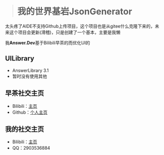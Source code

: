 > # **我的世界基岩JsonGenerator**
太头疼了AIDE不支持Github上传项目，这个项目也是从gitee什么克隆下来的，未来这个项目会更新(滑稽)，只是创建了一个基本，主要是我懒

我**Answer.Dev**基于Bilibili早茶的而优化UI的

## **UILibrary** ##
- AnswerLibrary 3.1
- 暂时没有使用其他

## **早茶社交主页** ##

- Bilibili：[主页](https://b23.tv/ytiMr4C)
- Github：[个人主页](https://github.com/Zao-chen/)

## **我的社交主页** ##

- Bilibili：[主页](https://b23.tv/1dKzau8)
- QQ：2903536884
